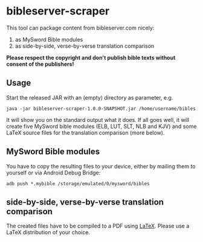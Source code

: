 # bibleserver-scraper

This tool can package content from bibleserver.com nicely:
1. as MySword Bible modules
2. as side-by-side, verse-by-verse translation comparison

**Please respect the copyright and don't publish bible texts without consent of the publishers!**

## Usage

Start the released JAR with an (empty) directory as parameter, e.g.

`java -jar bibleserver-scraper-1.0.0-SNAPSHOT.jar /home/username/bibles`

It will show you on the standard output what it does. If all goes well, it will create five MySword bible modules
(ELB, LUT, SLT, NLB and KJV) and some LaTeX source files for the translation comparison (more below).

## MySword Bible modules

You have to copy the resulting files to your device, either by mailing them to yourself or via Android Debug Bridge:

`adb push *.mybible /storage/emulated/0/mysword/bibles`

## side-by-side, verse-by-verse translation comparison

The created files have to be compiled to a PDF using [LaTeX](https://www.latex-project.org). Please use a LaTeX distribution of your choice.
